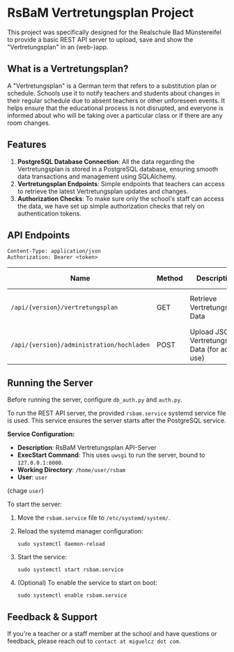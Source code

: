 # RsBaM Vertretungsplan Project

This project was specifically designed for the Realschule Bad Münstereifel to provide a basic REST API server to upload, save and show the "Vertretungsplan" in an (web-)app.

## What is a Vertretungsplan?

A "Vertretungsplan" is a German term that refers to a substitution plan or schedule. Schools use it to notify teachers and students about changes in their regular schedule due to absent teachers or other unforeseen events. It helps ensure that the educational process is not disrupted, and everyone is informed about who will be taking over a particular class or if there are any room changes.

## Features

1. **PostgreSQL Database Connection**: All the data regarding the Vertretungsplan is stored in a PostgreSQL database, ensuring smooth data transactions and management using SQLAlchemy.
2. **Vertretungsplan Endpoints**: Simple endpoints that teachers can access to retrieve the latest Vertretungsplan updates and changes.
3. **Authorization Checks**: To make sure only the school's staff can access the data, we have set up simple authorization checks that rely on authentication tokens.

## API Endpoints

`Content-Type: application/json`  
`Authorization: Bearer <token>`

| Name                                      | Method | Description                                      | Req. Body | Res. Body
|-------------------------------------------|--------|--------------------------------------------------|-----------|----------
| `/api/{version}/vertretungsplan`          | GET    | Retrieve Vertretungsplan Data                    | -         | DateTime, latest JSON data
| `/api/{version}/administration/hochladen` | POST   | Upload JSON Vertretungsplan Data (for admin use) | JSON data | -

## Running the Server

Before running the server, configure `db_auth.py` and `auth.py`.

To run the REST API server, the provided `rsbam.service` systemd service file is used. This service ensures the server starts after the PostgreSQL service.

**Service Configuration:**
- **Description**: RsBaM Vertretungsplan API-Server
- **ExecStart Command**: This uses `uwsgi` to run the server, bound to `127.0.0.1:6000`.
- **Working Directory**: `/home/user/rsbam` 
- **User**: `user`

(chage `user`)
  
To start the server:

1. Move the `rsbam.service` file to `/etc/systemd/system/`.
2. Reload the systemd manager configuration:  
  
   ```
   sudo systemctl daemon-reload
   ```
3. Start the service:  
   ```
   sudo systemctl start rsbam.service
   ```
4. (Optional) To enable the service to start on boot:  
   ```
   sudo systemctl enable rsbam.service
   ```

## Feedback & Support

If you're a teacher or a staff member at the school and have questions or feedback, please reach out to `contact at miguelcz dot com`.
